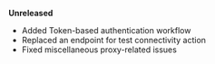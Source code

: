 **Unreleased**
* Added Token-based authentication workflow
* Replaced an endpoint for test connectivity action
* Fixed miscellaneous proxy-related issues